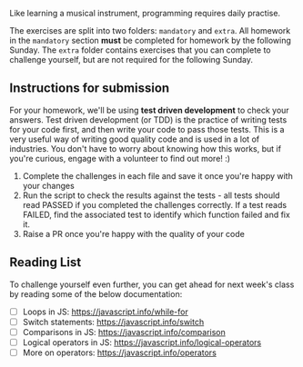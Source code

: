 Like learning a musical instrument, programming requires daily practise.The exercises are split into two folders: `mandatory` and `extra`. All homework in the `mandatory` section **must** be completed for homework by the following Sunday. The `extra` folder contains exercises that you can complete to challenge yourself, but are not required for the following Sunday.## Instructions for submissionFor your homework, we'll be using **test driven development** to check your answers. Test driven development (or TDD) is the practice of writing tests for your code first, and then write your code to pass those tests. This is a very useful way of writing good quality code and is used in a lot of industries. You don't have to worry about knowing how this works, but if you're curious, engage with a volunteer to find out more! :)1. Complete the challenges in each file and save it once you're happy with your changes2. Run the script to check the results against the tests - all tests should read PASSED if you completed the challenges correctly. If a test reads FAILED, find the associated test to identify which function failed and fix it.3. Raise a PR once you're happy with the quality of your code## Reading ListTo challenge yourself even further, you can get ahead for next week's class by reading some of the below documentation:- [ ] Loops in JS: https://javascript.info/while-for- [ ] Switch statements: https://javascript.info/switch- [ ] Comparisons in JS: https://javascript.info/comparison- [ ] Logical operators in JS: https://javascript.info/logical-operators- [ ] More on operators: https://javascript.info/operators